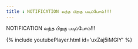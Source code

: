 ```yaml
---
title : NOTIFICATION வந்த பிறகு படிப்போம்!!!
---
```


NOTIFICATION வந்த பிறகு படிப்போம்!!!



{% include youtubePlayer.html id='uxZaj5iMGIY' %}
